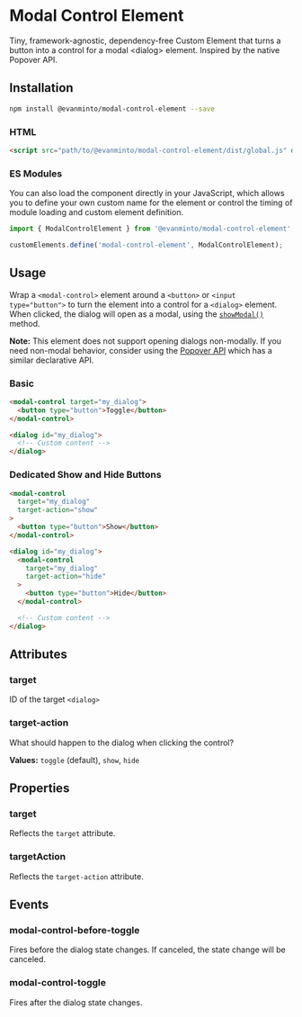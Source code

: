 # Modal Control Element
Tiny, framework-agnostic, dependency-free Custom Element that turns a button
into a control for a modal &lt;dialog> element. Inspired by the native Popover
API.

## Installation

```sh
npm install @evanminto/modal-control-element --save
```

### HTML

```html
<script src="path/to/@evanminto/modal-control-element/dist/global.js" defer>
```

### ES Modules

You can also load the component directly in your JavaScript, which allows you to define your own custom name for the element or control the timing of module loading and custom element definition.

```js
import { ModalControlElement } from '@evanminto/modal-control-element';

customElements.define('modal-control-element', ModalControlElement);
```

## Usage

Wrap a `<modal-control>` element around a `<button>` or `<input type="button">`
to turn the element into a control for a `<dialog>` element. When clicked, the
dialog will open as a modal, using the
[`showModal()`](https://developer.mozilla.org/en-US/docs/Web/API/HTMLDialogElement/showModal)
method.

**Note:** This element does not support opening dialogs non-modally. If you need non-modal behavior, consider using the [Popover API](https://developer.mozilla.org/en-US/docs/Web/API/Popover_API) which has a similar declarative API.

### Basic

```html
<modal-control target="my_dialog">
  <button type="button">Toggle</button>
</modal-control>

<dialog id="my_dialog">
  <!-- Custom content -->
</dialog>
```

### Dedicated Show and Hide Buttons

```html
<modal-control
  target="my_dialog"
  target-action="show"
>
  <button type="button">Show</button>
</modal-control>

<dialog id="my_dialog">
  <modal-control
    target="my_dialog"
    target-action="hide"
  >
    <button type="button">Hide</button>
  </modal-control>

  <!-- Custom content -->
</dialog>
```

## Attributes

### target

ID of the target `<dialog>`

### target-action

What should happen to the dialog when clicking the control?

**Values:** `toggle` (default), `show`, `hide`

## Properties

### target

Reflects the `target` attribute.

### targetAction

Reflects the `target-action` attribute.

## Events

### modal-control-before-toggle

Fires before the dialog state changes. If canceled, the state change will be
canceled.

### modal-control-toggle

Fires after the dialog state changes.
